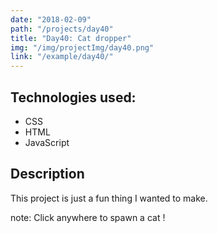 ```yaml
---
date: "2018-02-09"
path: "/projects/day40"
title: "Day40: Cat dropper"
img: "/img/projectImg/day40.png"
link: "/example/day40/"
---
```


## Technologies used:

- CSS
- HTML
- JavaScript

## Description

This project is just a fun thing I wanted to make.

note: Click anywhere to spawn a cat !
